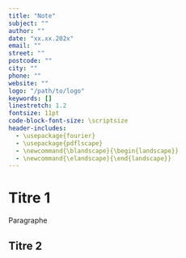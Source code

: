 ```yaml
---
title: "Note"
subject: ""
author: ""
date: "xx.xx.202x"
email: ""
street: ""
postcode: ""
city: ""
phone: ""
website: ""
logo: "/path/to/logo"
keywords: []
linestretch: 1.2
fontsize: 11pt
code-block-font-size: \scriptsize
header-includes:
  - \usepackage{fourier}
  - \usepackage{pdflscape}
  - \newcommand{\blandscape}{\begin{landscape}}
  - \newcommand{\elandscape}{\end{landscape}}
---
```


# Titre 1

Paragraphe

## Titre 2
